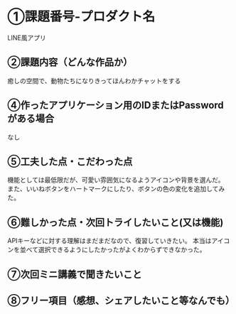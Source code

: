 # ①課題番号-プロダクト名
LINE風アプリ

## ②課題内容（どんな作品か）
癒しの空間で、動物たちになりきってほんわかチャットをする

## ④作ったアプリケーション用のIDまたはPasswordがある場合
なし

## ⑤工夫した点・こだわった点
機能としては最低限だが、可愛い雰囲気になるようアイコンや背景を選んだ。
また、いいねボタンをハートマークにしたり、ボタンの色の変化を追加してみた。

## ⑥難しかった点・次回トライしたいこと(又は機能)
APIキーなどに対する理解はまだまだなので、復習していきたい。
本当はアイコンを並べて選択できるようにしたかったがよくわからずできなかった。

## ⑦次回ミニ講義で聞きたいこと

## ⑧フリー項目（感想、シェアしたいこと等なんでも）
